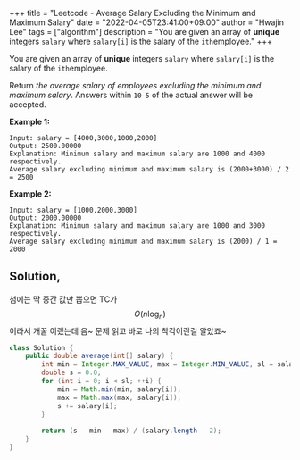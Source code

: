 +++
title = "Leetcode - Average Salary Excluding the Minimum and Maximum Salary"
date = "2022-04-05T23:41:00+09:00"
author = "Hwajin Lee"
tags = ["algorithm"]
description = "You are given an array of **unique** integers `salary` where `salary[i]` is the salary of the `ith`employee."
+++

You are given an array of **unique** integers `salary` where `salary[i]` is the salary of the `ith`employee.

Return *the average salary of employees excluding the minimum and maximum salary*. Answers within `10-5` of the actual answer will be accepted.

**Example 1:**

```
Input: salary = [4000,3000,1000,2000]
Output: 2500.00000
Explanation: Minimum salary and maximum salary are 1000 and 4000 respectively.
Average salary excluding minimum and maximum salary is (2000+3000) / 2 = 2500
```

**Example 2:**

```
Input: salary = [1000,2000,3000]
Output: 2000.00000
Explanation: Minimum salary and maximum salary are 1000 and 3000 respectively.
Average salary excluding minimum and maximum salary is (2000) / 1 = 2000
```



## Solution,

첨에는 딱 중간 값만 뽑으면 TC가 $$O(n \log_n)$$ 이라서 개꿀 이랬는데 음~ 문제 읽고 바로 나의 착각이란걸 알았죠~

```java
class Solution {
    public double average(int[] salary) {
        int min = Integer.MAX_VALUE, max = Integer.MIN_VALUE, sl = salary.length;
        double s = 0.0;
        for (int i = 0; i < sl; ++i) {
            min = Math.min(min, salary[i]);
            max = Math.max(max, salary[i]);
            s += salary[i];
        }
        
        return (s - min - max) / (salary.length - 2);
    }
}
```

